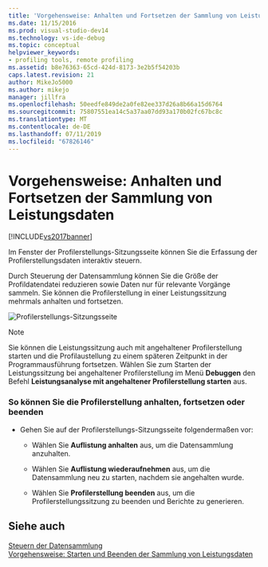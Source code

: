 ```yaml
---
title: 'Vorgehensweise: Anhalten und Fortsetzen der Sammlung von Leistungsdaten | Microsoft-Dokumentation'
ms.date: 11/15/2016
ms.prod: visual-studio-dev14
ms.technology: vs-ide-debug
ms.topic: conceptual
helpviewer_keywords:
- profiling tools, remote profiling
ms.assetid: b8e76363-65cd-424d-8173-3e2b5f54203b
caps.latest.revision: 21
author: MikeJo5000
ms.author: mikejo
manager: jillfra
ms.openlocfilehash: 50eedfe849de2a0fe82ee337d26a8b66a15d6764
ms.sourcegitcommit: 75807551ea14c5a37aa07dd93a170b02fc67bc8c
ms.translationtype: MT
ms.contentlocale: de-DE
ms.lasthandoff: 07/11/2019
ms.locfileid: "67826146"
---
```

# <a name="how-to-pause-and-resume-performance-data-collection"></a>Vorgehensweise: Anhalten und Fortsetzen der Sammlung von Leistungsdaten
[!INCLUDE[vs2017banner](../includes/vs2017banner.md)]

Im Fenster der Profilerstellungs-Sitzungsseite können Sie die Erfassung der Profilerstellungsdaten interaktiv steuern.  
  
 Durch Steuerung der Datensammlung können Sie die Größe der Profildatendatei reduzieren sowie Daten nur für relevante Vorgänge sammeln. Sie können die Profilerstellung in einer Leistungssitzung mehrmals anhalten und fortsetzen.  
  
 ![Profilerstellungs-Sitzungsseite](../profiling/media/prof-profilingsessionpage.png "PROF_ProfilingSessionPage")  
  
> [!NOTE]
> Sie können die Leistungssitzung auch mit angehaltener Profilerstellung starten und die Profilaustellung zu einem späteren Zeitpunkt in der Programmausführung fortsetzen. Wählen Sie zum Starten der Leistungssitzung bei angehaltener Profilerstellung im Menü **Debuggen** den Befehl **Leistungsanalyse mit angehaltener Profilerstellung starten** aus.  
  
### <a name="to-pause--resume-or-stop-profiling"></a>So können Sie die Profilerstellung anhalten, fortsetzen oder beenden  
  
- Gehen Sie auf der Profilerstellungs-Sitzungsseite folgendermaßen vor:  
  
  - Wählen Sie **Auflistung anhalten** aus, um die Datensammlung anzuhalten.  

  - Wählen Sie **Auflistung wiederaufnehmen** aus, um die Datensammlung neu zu starten, nachdem sie angehalten wurde.  

  - Wählen Sie **Profilerstellung beenden** aus, um die Profilerstellungssitzung zu beenden und Berichte zu generieren.  
  
## <a name="see-also"></a>Siehe auch  
 [Steuern der Datensammlung](../profiling/controlling-data-collection.md)   
 [Vorgehensweise: Starten und Beenden der Sammlung von Leistungsdaten](../profiling/how-to-start-and-end-performance-data-collection.md)
